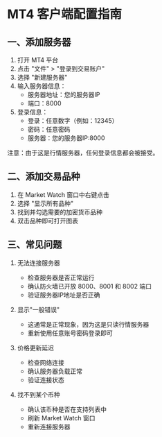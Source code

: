 # MT4 客户端配置指南

## 一、添加服务器

1. 打开 MT4 平台
2. 点击 "文件" > "登录到交易账户"
3. 选择 "新建服务器"
4. 输入服务器信息：
   - 服务器地址：您的服务器IP
   - 端口：8000
5. 登录信息：
   - 登录：任意数字（例如：12345）
   - 密码：任意密码
   - 服务器：您的服务器IP:8000

注意：由于这是行情服务器，任何登录信息都会被接受。

## 二、添加交易品种

1. 在 Market Watch 窗口中右键点击
2. 选择 "显示所有品种"
3. 找到并勾选需要的加密货币品种
4. 双击品种即可打开图表

## 三、常见问题

1. 无法连接服务器
   - 检查服务器是否正常运行
   - 确认防火墙已开放 8000、8001 和 8002 端口
   - 验证服务器IP地址是否正确

2. 显示"一般错误"
   - 这通常是正常现象，因为这是只读行情服务器
   - 重新使用任意账号密码登录即可

3. 价格更新延迟
   - 检查网络连接
   - 确认服务器负载正常
   - 验证连接状态

4. 找不到某个币种
   - 确认该币种是否在支持列表中
   - 刷新 Market Watch 窗口
   - 重新连接服务器